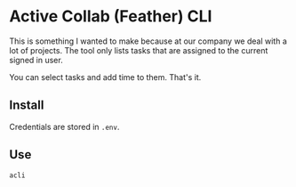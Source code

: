# Active Collab (Feather) CLI
This is something I wanted to make because at our company we deal with a lot of projects. The tool only lists tasks that are assigned to the current signed in user.

You can select tasks and add time to them. That's it.

## Install
Credentials are stored in `.env`.

## Use

    acli
